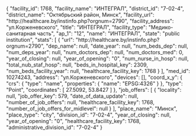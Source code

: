 {
    "facility_id": 1768,
    "facility_name": "ИНТЕГРАЛ",
    "district_id": "7-02-4",
    "district_name": "Октябрьский район, Минск",
    "facility_url": "http:\/\/healthcare.by\/instinfo.php?orgnum=2790",
    "facility_address": "ул.Корженевского",
    "title": "ИНТЕГРАЛ",
    "facility_type": "Медико-санитарная часть",
    "ap_1": "12",
    "name": "ИНТЕГРАЛ",
    "state": "public institution",
    "stats": [
        {
            "url": "http:\/\/healthcare.by\/instinfo.php?orgnum=2790",
            "dep_name": null,
            "date_year": null,
            "num_beds_dep": null,
            "num_deps_year": null,
            "num_doctors_dep": null,
            "num_doctors_med": 0,
            "year_of_closing": null,
            "year_of_opening": "0",
            "num_nurse_in_hosp": null,
            "total_nub_staf_hosp": null,
            "beds_in_hospital_key": 2309,
            "num_beds_facility_year": null,
            "healthcare_facility_key": 1768
        }
    ],
    "med_id": 10274243,
    "address": "ул.Корженевского",
    "devices": [],
    "coord_x_y": {
        "crs": {
            "type": "name",
            "properties": {
                "name": "EPSG:4326"
            }
        },
        "type": "Point",
        "coordinates": [
            27.5092,
            53.8427
        ]
    },
    "job_offers": [
        {
            "locality": null,
            "job_offer_key": 579,
            "date_of_data_update": null,
            "number_of_job_offers": null,
            "healthcare_facility_key": 1768,
            "number_of_job_offers_for_midlevel": null
        }
    ],
    "place_name": "Минск",
    "place_type": "city",
    "division_id": "7-02-4",
    "year_of_closing": null,
    "year_of_opening": "0",
    "healthcare_facility_key": 1768,
    "administrative_division_id": "7-02-4"
}